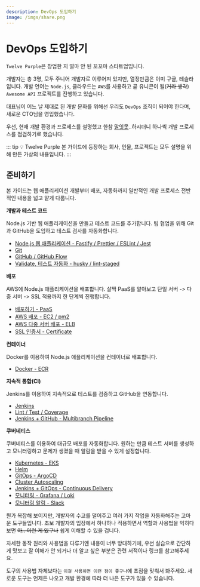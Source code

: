 ```yaml
---
description: DevOps 도입하기
image: /imgs/share.png
---
```


# DevOps 도입하기

`Twelve Purple`은 창업한 지 얼마 안 된 꼬꼬마 스타트업입니다.

개발자는 총 3명, 모두 주니어 개발자로 이루어져 있지만, 열정만큼은 이미 구글, 테슬라입니다. 개발 언어는 `Node.js`, 클라우드는 `AWS`를 사용하고 곧 유니콘이 될(~~거라 생각~~) `Awesome API` 프로젝트를 진행하고 있습니다.

대표님이 어느 날 제대로 된 개발 문화를 위해선 우리도 `DevOps` 조직이 되어야 한다며, 새로운 CTO님을 영입했습니다.

<Chat-KakaoRoom>
  <Chat-KakaoMsg avatar="senior" user="촋 CTO" msg="안녕하세요 👋" isMe="false" />
  <Chat-KakaoMsg msg="안녕하세요!! DevOps에 대해 많은 가르침 부탁드립니다 🙇" isMe="true" />
  <Chat-KakaoMsg avatar="senior" user="촋 CTO" msg="네네" isMe="false" />
  <Chat-KakaoMsg msg="DevOps에 정답은 없어요" isMe="false" />
  <Chat-KakaoMsg msg="중요한 건 지속적으로 프로세스를 개선하고 자동화해서 서비스를 더 빨리, 더 안정적으로 제공하기 위해 노력해야 한다는 거죠" isMe="false" />
  <Chat-KakaoMsg msg="아.. 네네 😳" isMe="true" />
</Chat-KakaoRoom>

우선, 현재 개발 환경과 프로세스를 설명했고 한참 [말잇못](https://ko.dict.naver.com/#/entry/koko/cb46255407a84b52888ab30f2799054b)..하시더니 하나씩 개발 프로세스를 점검하기로 했습니다.

::: tip 💡 Twelve Purple
본 가이드에 등장하는 회사, 인물, 프로젝트는 모두 설명을 위해 만든 가상의 내용입니다.
:::

## 준비하기

본 가이드는 웹 애플리케이션 개발부터 배포, 자동화까지 일반적인 개발 프로세스 전반적인 내용을 넓고 얕게 다룹니다.

**개발과 테스트 코드**

Node.js 기반 웹 애플리케이션을 만들고 테스트 코드를 추가합니다. 팀 협업을 위해 Git과 GitHub을 도입하고 테스트 검사를 자동화합니다.

- [Node.js 웹 애플리케이션 - Fastify / Prettier / ESLint / Jest](./web)
- [Git](./git)
- [GitHub / GitHub Flow](./github)
- [Validate, 테스트 자동화 - husky / lint-staged](./validate)

**배포**

AWS에 Node.js 애플리케이션을 배포합니다. 살짝 PaaS를 알아보고 단일 서버 -> 다중 서버 -> SSL 적용까지 한 단계씩 진행합니다.

- [배포하기 - PaaS](./deploy)
- [AWS 배포 - EC2 / pm2](./aws-deploy)
- [AWS 다중 서버 배포 - ELB](./aws-multi-deploy)
- [SSL 인증서 - Certificate](./aws-certificate)

**컨테이너**

Docker를 이용하여 Node.js 애플리케이션을 컨테이너로 배포합니다.

- [Docker - ECR](./docker)

**지속적 통합(CI)**

Jenkins를 이용하여 지속적으로 테스트를 검증하고 GitHub을 연동합니다.

- [Jenkins](./jenkins)
- [Lint / Test / Coverage](./jenkins-report)
- [Jenkins + GitHub - Multibranch Pipeline](./jenkins-github)

**쿠버네티스**

쿠버네티스를 이용하여 대규모 배포를 자동화합니다. 원하는 만큼 테스트 서버를 생성하고 모니터링하고 문제가 생겼을 때 알람을 받을 수 있게 설정합니다.

- [Kubernetes - EKS](./kubernetes)
- [Helm](./helm)
- [GitOps - ArgoCD](./gitops)
- [Cluster Autoscaling](./autoscaling)
- [Jenkins + GitOps - Continuous Delivery](./jenkins-gitops)
- [모니터링 - Grafana / Loki](./monitoring)
- [모니터링 알림 - Slack](./alert)

뭔가 복잡해 보이지만, 개발자의 수고를 덜어주고 여러 가지 작업을 자동화해주는 고마운 도구들입니다. 초보 개발자의 입장에서 하나하나 적용하면서 역할과 사용법을 익히다 보면 ~~아.. 이런 게 있구나~~ 쉽게 이해할 수 있을 겁니다.

자세한 동작 원리와 사용법을 다루기엔 내용이 너무 방대하기에, 우선 실습으로 간단하게 맛보고 잘 이해가 안 되거나 더 알고 싶은 부분은 관련 서적이나 링크를 참고해주세요.

도구의 사용법 자체보다는 `이걸 사용하면 이런 점이 좋구나`에 초점을 맞춰서 봐주세요. 새로운 도구는 언제든 나오고 개발 환경에 따라 더 나은 도구가 있을 수 있습니다.

